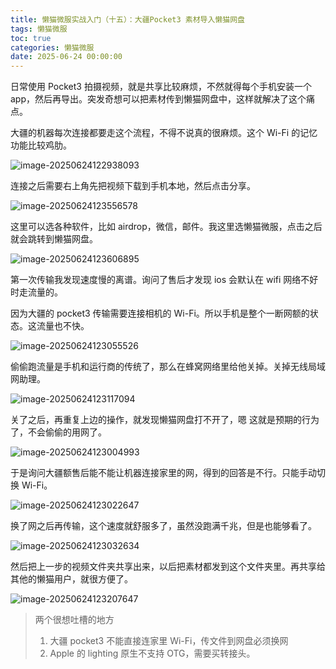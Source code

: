 ```yaml
---
title: 懒猫微服实战入门（十五）：大疆Pocket3 素材导入懒猫网盘
tags: 懒猫微服
toc: true
categories: 懒猫微服
date: 2025-06-24 00:00:00
---
```


日常使用 Pocket3 拍摄视频，就是共享比较麻烦，不然就得每个手机安装一个 app，然后再导出。突发奇想可以把素材传到懒猫网盘中，这样就解决了这个痛点。

大疆的机器每次连接都要走这个流程，不得不说真的很麻烦。这个 Wi-Fi 的记忆功能比较鸡肋。

![image-20250624122938093](https://raw.githubusercontent.com/cloudsmithy/picgo-imh/master/image-20250624122938093.png)

连接之后需要右上角先把视频下载到手机本地，然后点击分享。

<!-- more -->

![image-20250624123556578](https://raw.githubusercontent.com/cloudsmithy/picgo-imh/master/image-20250624123556578.png)

这里可以选各种软件，比如 airdrop，微信，邮件。我这里选懒猫微服，点击之后就会跳转到懒猫网盘。

![image-20250624123606895](https://raw.githubusercontent.com/cloudsmithy/picgo-imh/master/image-20250624123606895.png)

第一次传输我发现速度慢的离谱。询问了售后才发现 ios 会默认在 wifi 网络不好时走流量的。

因为大疆的 pocket3 传输需要连接相机的 Wi-Fi。所以手机是整个一断网额的状态。这流量也不快。

![image-20250624123055526](https://raw.githubusercontent.com/cloudsmithy/picgo-imh/master/image-20250624123055526.png)

偷偷跑流量是手机和运行商的传统了，那么在蜂窝网络里给他关掉。关掉无线局域网助理。

![image-20250624123117094](https://raw.githubusercontent.com/cloudsmithy/picgo-imh/master/image-20250624123117094.png)

关了之后，再重复上边的操作，就发现懒猫网盘打不开了，嗯 这就是预期的行为了，不会偷偷的用网了。

![image-20250624123004993](https://raw.githubusercontent.com/cloudsmithy/picgo-imh/master/image-20250624123004993.png)

于是询问大疆额售后能不能让机器连接家里的网，得到的回答是不行。只能手动切换 Wi-Fi。

![image-20250624123022647](https://raw.githubusercontent.com/cloudsmithy/picgo-imh/master/image-20250624123022647.png)

换了网之后再传输，这个速度就舒服多了，虽然没跑满千兆，但是也能够看了。

![image-20250624123032634](https://raw.githubusercontent.com/cloudsmithy/picgo-imh/master/image-20250624123032634.png)

然后把上一步的视频文件夹共享出来，以后把素材都发到这个文件夹里。再共享给其他的懒猫用户，就很方便了。

![image-20250624123207647](https://raw.githubusercontent.com/cloudsmithy/picgo-imh/master/image-20250624123207647.png)

> 两个很想吐槽的地方
>
> 1. 大疆 pocket3 不能直接连家里 Wi-Fi，传文件到网盘必须换网
> 2. Apple 的 lighting 原生不支持 OTG，需要买转接头。
